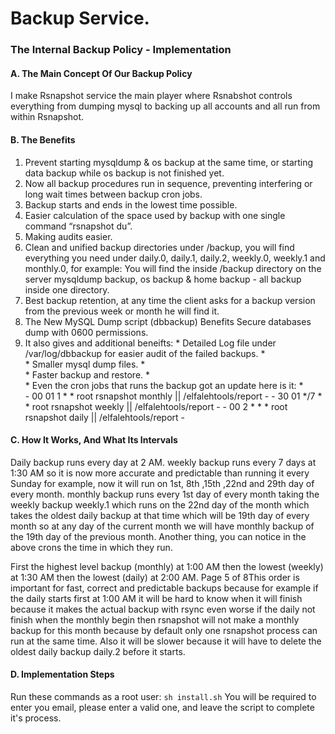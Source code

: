 # Backup Service.
### The Internal Backup Policy - Implementation
#### A. The Main Concept Of Our Backup Policy
I make Rsnapshot service the main player where Rsnabshot controls
everything from dumping mysql to backing up all accounts and all run
from within Rsnapshot.
#### B. The Benefits
1. Prevent starting mysqldump & os backup at the same time, or starting data backup while os backup is not finished yet.
2. Now all backup procedures run in sequence, preventing interfering or long wait times between backup cron jobs.
3. Backup starts and ends in the lowest time possible.
4. Easier calculation of the space used by backup with one single command “rsnapshot du”.
5. Making audits easier.
6. Clean and unified backup directories under /backup, you will find everything you need under daily.0, daily.1, daily.2, weekly.0, weekly.1 and monthly.0, for example:
You will find the inside /backup directory on the server mysqldump backup, os backup & home backup - all backup inside one directory.
7. Best backup retention, at any time the client asks for a backup version from the previous week or month he will find it.
8. The New MySQL Dump script (dbbackup) Benefits Secure databases dump with 0600 permissions.
9. It also gives and additional beneifts:
        *  Detailed Log file under /var/log/dbbackup for easier audit of the failed backups.
        *  
        *  Smaller mysql dump files.
        *  
        *  Faster backup and restore.
        *  
        *  Even the cron jobs that runs the backup got an update here is it:
        *  
			- 00 01 1 * * root rsnapshot monthly || /elfalehtools/report
			- 
			- 30 01 */7 * * root rsnapshot weekly || /elfalehtools/report
			- 
			- 00 2 * * * root rsnapshot daily || /elfalehtools/report
			- 
#### C. How It Works, And What Its Intervals
Daily backup runs every day at 2 AM. weekly backup runs every 7 days
at 1:30 AM so it is now more accurate and predictable than running it
every Sunday for example, now it will run on 1st, 8th ,15th ,22nd and 29th
day of every month. monthly backup runs every 1st day of every month
taking the weekly backup weekly.1 which runs on the 22nd day of the
month which takes the oldest daily backup at that time which will be
19th day of every month so at any day of the current month we will have
monthly backup of the 19th day of the previous month.
Another thing, you can notice in the above crons the time in which they
run.

First the highest level backup (monthly) at 1:00 AM then the lowest
(weekly) at 1:30 AM then the lowest (daily) at 2:00 AM.
Page 5 of 8This order is important for fast, correct and predictable backups
because for example if the daily starts first at 1:00 AM it will be hard to
know when it will finish because it makes the actual backup with rsync
even worse if the daily not finish when the monthly begin then
rsnapshot will not make a monthly backup for this month because by
default only one rsnapshot process can run at the same time. Also it will
be slower because it will have to delete the oldest daily backup daily.2
before it starts.
#### D. Implementation Steps
Run these commands as a root user:
`sh install.sh`
You will be required to enter you email, please enter a valid one, and leave the script to complete it's process.